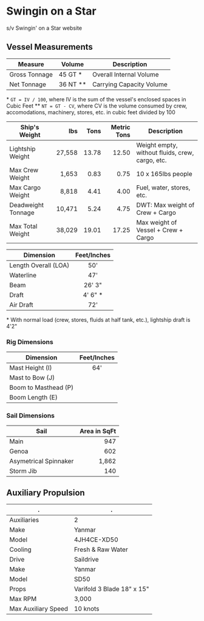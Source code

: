# Swingin on a Star

s/v Swingin' on a Star website


## Vessel Measurements

|Measure        | Volume    | Description             |
|---------------|-----------|-------------------------|
|Gross Tonnage  |	45 GT \*  | Overall Internal Volume |
|Net Tonnage    |	36 NT \*\*| Carrying Capacity Volume|

\* `GT = IV / 100`, where IV is the sum of the vessel's enclosed spaces in Cubic Feet
\*\* `NT = GT - CV`, where CV is the volume consumed by crew, accomodations, machinery, stores, etc. in cubic feet divided by 100


|Ship's Weight     | lbs         |  Tons | Metric Tons | Description                                    |
|------------------|------------:|------:|------------:|------------------------------------------------|
|Lightship Weight  |      27,558 | 13.78 |       12.50 |Weight empty, without fluids, crew, cargo, etc. |
|Max Crew Weight   |       1,653 |  0.83 |        0.75 |10 x 165lbs people                              |
|Max Cargo Weight  |       8,818 |  4.41 |        4.00 |Fuel, water, stores, etc.                       |
|Deadweight Tonnage|      10,471 |  5.24 |        4.75 |DWT: Max weight of Crew + Cargo                 |           
|Max Total Weight  |      38,029 | 19.01 |       17.25 |Max weight of Vessel + Crew + Cargo             |


| Dimension          | Feet/Inches |
|--------------------|:-----------:|
|Length Overall (LOA)|50'          |
|Waterline           |47'          |
|Beam                |26' 3"       |
|Draft               |4' 6" \*     |
|Air Draft           |72'          |

\* With normal load (crew, stores, fluids at half tank, etc.), lightship draft is 4'2"


### Rig Dimensions

| Dimension          | Feet/Inches |
|--------------------|:-----------:|
|Mast Height (I)     |64'          |
|Mast to Bow (J)     |             |
|Boom to Masthead (P)|             |
|Boom Length (E)     |             |


### Sail Dimensions

| Sail                |Area in SqFt|
|---------------------|-----------:|
|Main                 |947         |
|Genoa                |602         |
|Asymetrical Spinnaker|1,862       |
|Storm Jib            |140         |


## Auxiliary Propulsion

|.                    |.                          |
|---------------------|---------------------------|
|Auxiliaries          |2                          |
|Make                 |Yanmar                     |
|Model                |4JH4CE-XD50                |
|Cooling              |Fresh & Raw Water          |
|Drive                |Saildrive                  |
|Make                 |Yanmar                     |
|Model                |SD50                       |
|Props                |Varifold 3 Blade 18" x 15" |
|Max RPM              |3,000                      |
|Max Auxiliary Speed  |10 knots                   |


